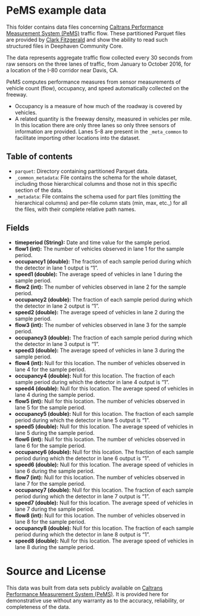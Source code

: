 # PeMS example data

This folder contains data files concerning [Caltrans Performance Measurement System (PeMS)](https://pems.dot.ca.gov/) traffic flow.
These partitioned Parquet files are provided by [Clark Fitzgerald](https://anson.ucdavis.edu/~clarkf/) and show the ability to read such structured files in Deephaven Community Core.

The data represents aggregate traffic flow collected every 30 seconds from raw sensors on the three lanes of traffic, from January to October 2016, for a location of the I-80 corridor near Davis, CA.

PeMS computes performance measures from sensor measurements of vehicle count (flow), occupancy, and speed automatically collected on the freeway.
- Occupancy is a measure of how much of the roadway is covered by vehicles.  
- A related quantity is the freeway density, measured in vehicles per mile.
In this location there are only three lanes so only three sensors of information are provided. Lanes 5-8 are present in the `_meta_common` to facilitate importing other locations into the dataset.

## Table of contents

- `parquet`: Directory containing partitioned Parquet data.
- `_common_metadata`: File contains the schema for the whole dataset, including those hierarchical columns and those not in this specific section of the data.
- `_metadata`: File contains the schema used for part files (omitting the hierarchical columns) and per-file column stats (min, max, etc.,) for all the files, with their complete relative path names.

## Fields

  - **timeperiod (String):**  Date and time value for the sample period.
  - **flow1 (int):**  The number of vehicles observed in lane 1 for the sample period.
  - **occupancy1 (double):** The fraction of each sample period during which the detector in lane 1 output is “1”.
  - **speed1 (double):**  The average speed of vehicles in lane 1 during the sample period.
  - **flow2 (int):**  The number of vehicles observed in lane 2 for the sample period.
  - **occupancy2 (double):** The fraction of each sample period during which the detector in lane 2 output is “1”.
  - **speed2 (double):**  The average speed of vehicles in lane 2 during the sample period.
  - **flow3 (int):**  The number of vehicles observed in lane 3 for the sample period.
  - **occupancy3 (double):** The fraction of each sample period during which the detector in lane 3 output is “1”.
  - **speed3 (double):**  The average speed of vehicles in lane 3 during the sample period.
  - **flow4 (int):**  Null for this location. The number of vehicles observed in lane 4 for the sample period.
  - **occupancy4 (double):** Null for this location. The fraction of each sample period during which the detector in lane 4 output is “1”.
  - **speed4 (double):**  Null for this location. The average speed of vehicles in lane 4 during the sample period.
  - **flow5 (int):**  Null for this location. The number of vehicles observed in lane 5 for the sample period.
  - **occupancy5 (double):** Null for this location. The fraction of each sample period during which the detector in lane 5 output is “1”.
  - **speed5 (double):**  Null for this location. The average speed of vehicles in lane 5 during the sample period.
  - **flow6 (int):**  Null for this location. The number of vehicles observed in lane 6 for the sample period.
  - **occupancy6 (double):** Null for this location. The fraction of each sample period during which the detector in lane 6 output is “1”.
  - **speed6 (double):**  Null for this location. The average speed of vehicles in lane 6 during the sample period.
  - **flow7 (int):**  Null for this location. The number of vehicles observed in lane 7 for the sample period.
  - **occupancy7 (double):** Null for this location. The fraction of each sample period during which the detector in lane 7 output is “1”.
  - **speed7 (double):**  Null for this location. The average speed of vehicles in lane 7 during the sample period.
  - **flow8 (int):**  Null for this location. The number of vehicles observed in lane 8 for the sample period.
  - **occupancy8 (double):** Null for this location. The fraction of each sample period during which the detector in lane 8 output is “1”.
  - **speed8 (double):**  Null for this location. The average speed of vehicles in lane 8 during the sample period.

# Source and License

This data was built from data sets publicly available on [Caltrans Performance Measurement System (PeMS)](https://pems.dot.ca.gov/). It is provided here for demonstrative use without any warranty as to the accuracy, reliability, or completeness of the data.
